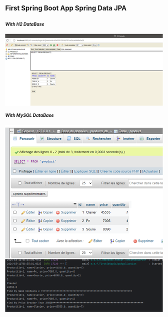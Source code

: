 <h2>First Spring Boot App Spring Data JPA<h2>
<h5>With H2 DataBase</h5>
<img src="Captures/img.png" />
<h5>With MySQL DataBase</h5>
<img src="Captures/img_1.png" />
<img src="Captures/img_2.png" />

